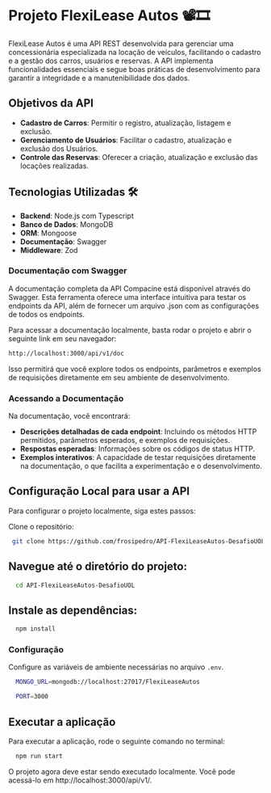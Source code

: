 # Projeto FlexiLease Autos 📽️🎞️

FlexiLease Autos é uma API REST desenvolvida para gerenciar uma concessionária especializada na locação de veículos, facilitando o cadastro e a gestão dos carros, usuários e reservas. A API implementa funcionalidades essenciais e segue boas práticas de desenvolvimento para garantir a integridade e a manutenibilidade dos dados.

## Objetivos da API
 
- **Cadastro de Carros**: Permitir o registro, atualização, listagem e exclusão.
- **Gerenciamento de Usuários**: Facilitar o cadastro, atualização e exclusão dos Usuários.
- **Controle das Reservas**: Oferecer a criação, atualização e exclusão das locações realizadas.
 
## Tecnologias Utilizadas 🛠
 
- **Backend**: Node.js com Typescript
- **Banco de Dados**: MongoDB
- **ORM**: Mongoose
- **Documentação**: Swagger
- **Middleware**: Zod

### Documentação com Swagger
 
A documentação completa da API Compacine está disponível através do Swagger. Esta ferramenta oferece uma interface intuitiva para testar os endpoints da API, além de fornecer um arquivo .json com as configurações de todos os endpoints.

Para acessar a documentação localmente, basta rodar o projeto e abrir o seguinte link em seu navegador:
 
```bash
http://localhost:3000/api/v1/doc
```
 
Isso permitirá que você explore todos os endpoints, parâmetros e exemplos de requisições diretamente em seu ambiente de desenvolvimento.
 
### Acessando a Documentação
 
Na documentação, você encontrará:
 
- **Descrições detalhadas de cada endpoint**: Incluindo os métodos HTTP permitidos, parâmetros esperados, e exemplos de requisições.
- **Respostas esperadas**: Informações sobre os códigos de status HTTP.
- **Exemplos interativos**: A capacidade de testar requisições diretamente na documentação, o que facilita a experimentação e o desenvolvimento.

## Configuração Local para usar a API
 
Para configurar o projeto localmente, siga estes passos:
 
Clone o repositório:
 
```bash
 git clone https://github.com/frosipedro/API-FlexiLeaseAutos-DesafioUOL.git
```

## Navegue até o diretório do projeto:
 
```bash
  cd API-FlexiLeaseAutos-DesafioUOL
```

## Instale as dependências:
 
```bash
  npm install
```

### Configuração
 
Configure as variáveis de ambiente necessárias no arquivo `.env`.

```bash
  MONGO_URL=mongodb://localhost:27017/FlexiLeaseAutos
```
```bash
  PORT=3000
```
 
## Executar a aplicação
 
Para executar a aplicação, rode o seguinte comando no terminal:
 
```bash
  npm run start
```

O projeto agora deve estar sendo executado localmente. Você pode acessá-lo em http://localhost:3000/api/v1/.
